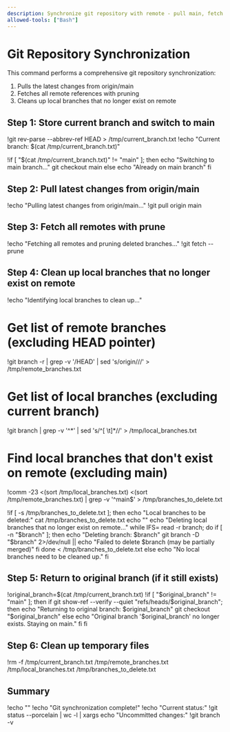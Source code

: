 ```yaml
---
description: Synchronize git repository with remote - pull main, fetch with prune, and clean up local branches
allowed-tools: ["Bash"]
---
```


# Git Repository Synchronization

This command performs a comprehensive git repository synchronization:
1. Pulls the latest changes from origin/main
2. Fetches all remote references with pruning
3. Cleans up local branches that no longer exist on remote

## Step 1: Store current branch and switch to main

!git rev-parse --abbrev-ref HEAD > /tmp/current_branch.txt
!echo "Current branch: $(cat /tmp/current_branch.txt)"

!if [ "$(cat /tmp/current_branch.txt)" != "main" ]; then
  echo "Switching to main branch..."
  git checkout main
else
  echo "Already on main branch"
fi

## Step 2: Pull latest changes from origin/main

!echo "Pulling latest changes from origin/main..."
!git pull origin main

## Step 3: Fetch all remotes with prune

!echo "Fetching all remotes and pruning deleted branches..."
!git fetch --prune

## Step 4: Clean up local branches that no longer exist on remote

!echo "Identifying local branches to clean up..."

# Get list of remote branches (excluding HEAD pointer)
!git branch -r | grep -v '/HEAD' | sed 's/origin\///' > /tmp/remote_branches.txt

# Get list of local branches (excluding current branch)
!git branch | grep -v '^\*' | sed 's/^[ \t]*//' > /tmp/local_branches.txt

# Find local branches that don't exist on remote (excluding main)
!comm -23 <(sort /tmp/local_branches.txt) <(sort /tmp/remote_branches.txt) | grep -v '^main$' > /tmp/branches_to_delete.txt

!if [ -s /tmp/branches_to_delete.txt ]; then
  echo "Local branches to be deleted:"
  cat /tmp/branches_to_delete.txt
  echo ""
  echo "Deleting local branches that no longer exist on remote..."
  while IFS= read -r branch; do
    if [ -n "$branch" ]; then
      echo "Deleting branch: $branch"
      git branch -D "$branch" 2>/dev/null || echo "Failed to delete $branch (may be partially merged)"
    fi
  done < /tmp/branches_to_delete.txt
else
  echo "No local branches need to be cleaned up."
fi

## Step 5: Return to original branch (if it still exists)

!original_branch=$(cat /tmp/current_branch.txt)
!if [ "$original_branch" != "main" ]; then
  if git show-ref --verify --quiet "refs/heads/$original_branch"; then
    echo "Returning to original branch: $original_branch"
    git checkout "$original_branch"
  else
    echo "Original branch '$original_branch' no longer exists. Staying on main."
  fi
fi

## Step 6: Clean up temporary files

!rm -f /tmp/current_branch.txt /tmp/remote_branches.txt /tmp/local_branches.txt /tmp/branches_to_delete.txt

## Summary

!echo ""
!echo "Git synchronization complete!"
!echo "Current status:"
!git status --porcelain | wc -l | xargs echo "Uncommitted changes:"
!git branch -v